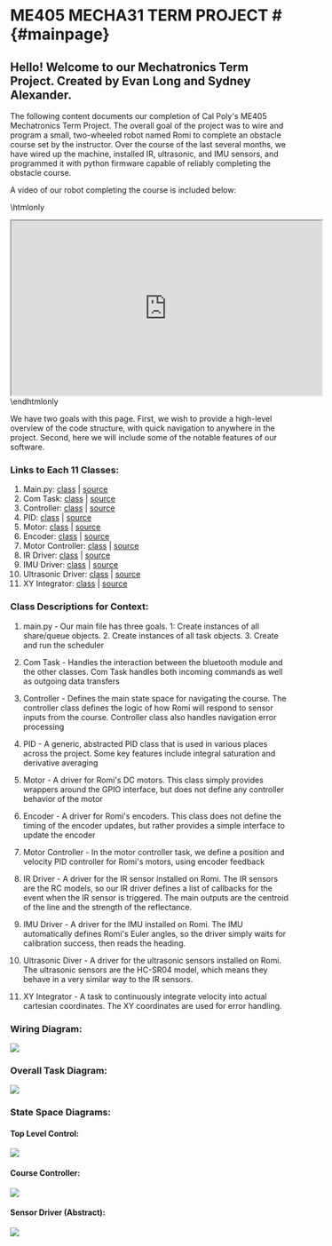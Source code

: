 # ME405 MECHA31 TERM PROJECT # {#mainpage}

## Hello! Welcome to our Mechatronics Term Project.  Created by Evan Long and Sydney Alexander.

The following content documents our completion of Cal Poly's ME405 Mechatronics Term Project.  The overall goal of the
 project was to wire and program a small, two-wheeled robot named Romi to complete an obstacle course set by the 
 instructor.  Over the course of the last several months, we have wired up the machine, installed IR, ultrasonic, and 
 IMU sensors, and programmed it with python firmware capable of reliably completing the obstacle course.

 A video of our robot completing the course is included below:

\htmlonly
<iframe width="560" height="315" src="https://www.youtube.com/embed/644qalbS5Qk?si=99lT6oUaL8Q2IfnB" title="YouTube video player" allowfullscreen></iframe>
\endhtmlonly

We have two goals with this page.  First, we wish to provide a high-level overview of the code structure, with quick 
 navigation to anywhere in the project.  Second, here we will include some of the notable features of our software.

### Links to Each 11 Classes:

1. Main.py: [class](https://cal-poly-me405-mecha31.github.io/class_m_e405_01_term_01_project_01v5_1_1_main.html) | [source](https://cal-poly-me405-mecha31.github.io/m_e405_01_term_01_project_01v5_8py_source.html)
2. Com Task: [class](https://cal-poly-me405-mecha31.github.io/class_com___task_1_1_com___task.html) | [source](https://cal-poly-me405-mecha31.github.io/com___task_8py_source.html)
3. Controller: [class](https://cal-poly-me405-mecha31.github.io/class_controller_1_1_controller.html) | [source](https://cal-poly-me405-mecha31.github.io/controller_8py_source.html)
4. PID: [class](https://cal-poly-me405-mecha31.github.io/class_p_i_d_1_1_p_i_d.html) | [source](https://cal-poly-me405-mecha31.github.io/p_i_d_8py_source.html)
5. Motor: [class](https://cal-poly-me405-mecha31.github.io/class_motor_1_1_motor.html) | [source](https://cal-poly-me405-mecha31.github.io/motor_8py_source.html)
6. Encoder: [class](https://cal-poly-me405-mecha31.github.io/class_encoder_1_1_encoder.html) | [source](https://cal-poly-me405-mecha31.github.io/encoder_8py_source.html)
7. Motor Controller: [class](https://cal-poly-me405-mecha31.github.io/class_motor___task_1_1_motor___task.html) | [source](https://cal-poly-me405-mecha31.github.io/motor___task_8py_source.html)
8. IR Driver: [class](https://cal-poly-me405-mecha31.github.io/class_i_r___sense___task_1_1_i_r___sense___task.html) | [source](https://cal-poly-me405-mecha31.github.io/i_r___sense___task_8py_source.html)
9. IMU Driver: [class](https://cal-poly-me405-mecha31.github.io/class_i_m_u___tracker_1_1_i_m_u___tracker.html) | [source](https://cal-poly-me405-mecha31.github.io/i_m_u___tracker_8py_source.html)
10. Ultrasonic Driver: [class](https://cal-poly-me405-mecha31.github.io/class_ultra___sense___task_1_1_ultra___sense___task.html) | [source](https://cal-poly-me405-mecha31.github.io/ultra___sense___task_8py_source.html)
11. XY Integrator: [class](https://cal-poly-me405-mecha31.github.io/class_x_y___tracking_1_1_x_y___tracking.html) | [source](https://cal-poly-me405-mecha31.github.io/x_y___tracking_8py_source.html)

### Class Descriptions for Context:

1. main.py - Our main file has three goals.  1: Create instances of all share/queue objects.  2. Create instances of 
   all task objects.  3. Create and run the scheduler

2. Com Task - Handles the interaction between the bluetooth module and the other classes.  Com Task handles both
   incoming commands as well as outgoing data transfers

3. Controller - Defines the main state space for navigating the course.  The controller class defines the logic of how
   Romi will respond to sensor inputs from the course.  Controller class also handles navigation error processing

4. PID - A generic, abstracted PID class that is used in various places across the project.  Some key features include
   integral saturation and derivative averaging

5. Motor - A driver for Romi's DC motors.  This class simply provides wrappers around the GPIO interface, but does not
   define any controller behavior of the motor

6. Encoder - A driver for Romi's encoders.  This class does not define the timing of the encoder updates, but rather
   provides a simple interface to update the encoder

7. Motor Controller - In the motor controller task, we define a position and velocity PID controller for Romi's motors,
   using encoder feedback

8. IR Driver - A driver for the IR sensor installed on Romi.  The IR sensors are the RC models, so our IR driver
   defines a list of callbacks for the event when the IR sensor is triggered.  The main outputs are the centroid of
   the line and the strength of the reflectance.

9. IMU Driver - A driver for the IMU installed on Romi.  The IMU automatically defines Romi's Euler angles, so the 
   driver simply waits for calibration success, then reads the heading.

10.  Ultrasonic Diver - A driver for the ultrasonic sensors installed on Romi.  The ultrasonic sensors are the HC-SR04 
     model, which means they behave in a very similar way to the IR sensors.

11.  XY Integrator - A task to continuously integrate velocity into actual cartesian coordinates.  The XY coordinates
     are used for error handling.

### Wiring Diagram:

<img src="https://cal-poly-me405-mecha31.github.io/Wiring%20Diagram">

### Overall Task Diagram:

<img src="https://cal-poly-me405-mecha31.github.io/Task%20Diagram">

### State Space Diagrams:

#### Top Level Control:

<img src="https://cal-poly-me405-mecha31.github.io/Top%20Level%20Diagram">

#### Course Controller:

<img src="https://cal-poly-me405-mecha31.github.io/Controller%20Diagram">

#### Sensor Driver (Abstract):

<img src="https://cal-poly-me405-mecha31.github.io/Sensor%20Diagram">
